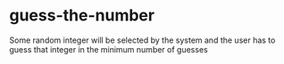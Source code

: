 # guess-the-number
Some random integer will be selected by the system and the user has to guess that integer in the minimum number of guesses
